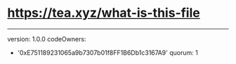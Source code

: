 # https://tea.xyz/what-is-this-file
---
version: 1.0.0
codeOwners:
  - '0xE751189231065a9b7307b01f8FF1B6Db1c3167A9'
quorum: 1
